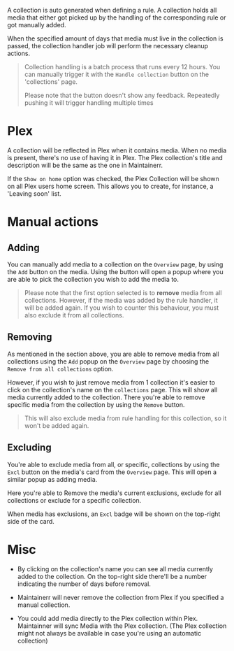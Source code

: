 A collection is auto generated when defining a rule. A collection holds all media that either got picked up by the handling of the corresponding rule or got manually added. 

When the specified amount of days that media must live in the collection is passed, the collection handler job will perform the necessary cleanup actions.

> Collection handling is a batch process that runs every 12 hours. You can manually trigger it with the `Handle collection` button on the 'collections' page.
> 
> 
> Please note that the button doesn't show any feedback. Repeatedly pushing it will trigger handling multiple times

# Plex

A collection will be reflected in Plex when it contains media. When no media is present, there's no use of having it in Plex. The Plex collection's title and description will be the same as the one in Maintainerr. 

If the `Show on home` option was checked, the Plex Collection will be shown on all Plex users home screen. This allows you to create, for instance, a 'Leaving soon' list.

# Manual actions

## Adding

You can manually add media to a collection on the `Overview` page, by using the `Add` button on the media. Using the button will open a popup where you are able to pick the collection you wish to add the media to. 

> Please note that the first option selected is to **remove** media from all collections. However, if the media was added by the rule handler, it will be added again. If you wish to counter this behaviour, you must also exclude it from all collections.

## Removing

As mentioned in the section above, you are able to remove media from all collections using the `Add` popup on the `Overview` page by choosing the `Remove from all collections` option.

However, if you wish to just remove media from 1 collection it's easier to click on the collection's name on the `collections` page. This will show all media currently added to the collection. There you're able to remove specific media from the collection by using the `Remove` button. 

> This will also exclude media from rule handling for this collection, so it won't be added again.

## Excluding
You're able to exclude media from all, or specific, collections by using the `Excl` button on the media's card from the `Overview` page. This will open a similar popup as adding media. 

Here you're able to Remove the media's current exclusions, exclude for all collections or exclude for a specific collection.

When media has exclusions, an `Excl` badge will be shown on the top-right side of the card.

# Misc

- By clicking on the collection's name you can see all media currently added to the collection. On the top-right side there'll be a number indicating the number of days before removal.

- Maintainerr will never remove the collection from Plex if you specified a manual collection. 

- You could add media directly to the Plex collection within Plex. Maintainner will sync Media with the Plex collection. (The Plex collection might not always be available in case you're using an automatic collection)